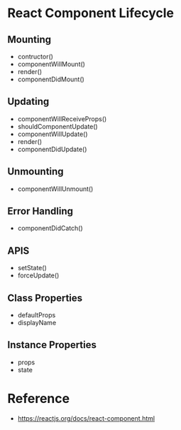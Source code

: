 # React Component Lifecycle

## Mounting
* contructor()
* componentWillMount()
* render()
* componentDidMount()

## Updating
* componentWillReceiveProps()
* shouldComponentUpdate()
* componentWillUpdate()
* render()
* componentDidUpdate()

## Unmounting
* componentWillUnmount()

## Error Handling
* componentDidCatch()

## APIS
* setState()
* forceUpdate()

## Class Properties
* defaultProps
* displayName

## Instance Properties
* props
* state

# Reference
* https://reactjs.org/docs/react-component.html